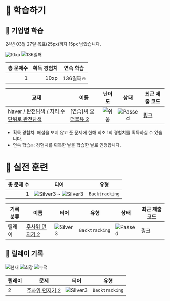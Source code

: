# 📖 학습하기

## 🚀 기업별 학습
24년 03월 27일 목표(25px)까지 15px 남았습니다.

![10xp](https://img.shields.io/badge/EXP-10xp-%235cb85c.svg?for-the-badge)
![136일째](https://img.shields.io/badge/연속학습-136일째-%23E34F26.svg?for-the-badge)

|총 문제수|획득 경험치|연속 학습|
|---:|---:|---|
1|10xp|136일째🔥|

|교재|이름|난이도|상태|최근 제출 코드|
|---|---|:---:|:---:|---|
|[Naver / 완전탐색 / 자리 수 단위로 완전탐색](https://www.codetree.ai/missions?missionId=14)|[[연습]씨 오 더블유 2](https://www.codetree.ai/missions/14/problems/c-o-w-2)|![쉬움][easy]|![Passed][passed]|[링크](https://github.com/Rynf0rce/codetree-TILs/blob/main/240327/%EC%94%A8%20%EC%98%A4%20%EB%8D%94%EB%B8%94%EC%9C%A0%202/c-o-w-2.java)|


* 획득 경험치: 해설을 보지 않고 푼 문제에 한해 최초 1회 경험치를 획득하실 수 있습니다.
* 연속 학습🔥: 경험치를 획득한 날을 학습한 날로 인정합니다.


# 🥇 실전 훈련
|총 문제 수|티어|유형|
|---:|---|---|
|1|![Silver3][s3] ~ ![Silver3][s3]|`Backtracking`|

|기록분류|이름|티어|유형|상태|최근 제출 코드|
|---|---|---|---|---|---|
|릴레이|[주사위 던지기 2](https://www.codetree.ai/training-field/search/problems/roll-dice-2)|![Silver3][s3]|`Backtracking`|![Passed][passed]|[링크](https://github.com/Rynf0rce/codetree-TILs/blob/main/240327/%EC%A3%BC%EC%82%AC%EC%9C%84%20%EB%8D%98%EC%A7%80%EA%B8%B0%202/roll-dice-2.java)|


## 🏃 릴레이 기록
![현재](https://img.shields.io/badge/현재_릴레이-2-%235cb85c.svg?for-the-badge)
![최장](https://img.shields.io/badge/최장_릴레이-3-%23E34F26.svg?for-the-badge)
![누적](https://img.shields.io/badge/누적_릴레이-5-%2300599C.svg?for-the-badge)

|릴레이|문제|티어|유형|
|---|---|---|---|
|2|[주사위 던지기 2](https://www.codetree.ai/training-field/search/problems/roll-dice-2)|![Silver3][s3]|`Backtracking`|










[b5]: https://img.shields.io/badge/Bronze_5-%235D3E31.svg
[b4]: https://img.shields.io/badge/Bronze_4-%235D3E31.svg
[b3]: https://img.shields.io/badge/Bronze_3-%235D3E31.svg
[b2]: https://img.shields.io/badge/Bronze_2-%235D3E31.svg
[b1]: https://img.shields.io/badge/Bronze_1-%235D3E31.svg
[s5]: https://img.shields.io/badge/Silver_5-%23394960.svg
[s4]: https://img.shields.io/badge/Silver_4-%23394960.svg
[s3]: https://img.shields.io/badge/Silver_3-%23394960.svg
[s2]: https://img.shields.io/badge/Silver_2-%23394960.svg
[s1]: https://img.shields.io/badge/Silver_1-%23394960.svg
[g5]: https://img.shields.io/badge/Gold_5-%23FFC433.svg
[g4]: https://img.shields.io/badge/Gold_4-%23FFC433.svg
[g3]: https://img.shields.io/badge/Gold_3-%23FFC433.svg
[g2]: https://img.shields.io/badge/Gold_2-%23FFC433.svg
[g1]: https://img.shields.io/badge/Gold_1-%23FFC433.svg
[p5]: https://img.shields.io/badge/Platinum_5-%2376DDD8.svg
[p4]: https://img.shields.io/badge/Platinum_4-%2376DDD8.svg
[p3]: https://img.shields.io/badge/Platinum_3-%2376DDD8.svg
[p2]: https://img.shields.io/badge/Platinum_2-%2376DDD8.svg
[p1]: https://img.shields.io/badge/Platinum_1-%2376DDD8.svg
[passed]: https://img.shields.io/badge/Passed-%23009D27.svg
[failed]: https://img.shields.io/badge/Failed-%23D24D57.svg
[easy]: https://img.shields.io/badge/쉬움-%235cb85c.svg?for-the-badge
[medium]: https://img.shields.io/badge/보통-%23FFC433.svg?for-the-badge
[hard]: https://img.shields.io/badge/어려움-%23D24D57.svg?for-the-badge